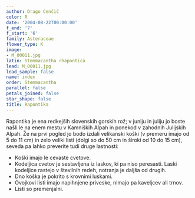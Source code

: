 ```yaml
---
author: Drago Cenčič
color: R
date: '2004-08-22T00:00:00'
f_end: '7'
f_start: '6'
family: Asteraceae
flower_type: K
image:
- M_00011.jpg
latin: Stemmacantha rhapontica
lead: M_00011.jpg
lead_sample: false
name: index
order: Stemmacantha
parallel: false
petals_joined: false
star_shape: false
title: Rapontika
---
```

Rapontika je ena redkejših slovenskih gorskih rož; v juniju in juliju jo boste našli le na enem mestu v Kamniških Alpah in ponekod v zahodnih Julijskih Alpah. Že na prvi pogled jo bodo izdali velikanski koški (v premeru imajo od 5 do 11 cm) in zelo veliki listi (dolgi so do 50 cm in široki od 10 do 15 cm), seveda pa lahko preverite tudi druge lastnosti:

-   Koški imajo le cevaste cvetove.
-   Kodeljica cvetov je sestavljena iz laskov, ki pa niso peresasti. Laski kodeljice rastejo v številnih redeh, notranja je daljša od drugih.
-   Dno koška je pokrito s krovnimi luskami.
-   Ovojkovi listi imajo napihnjene priveske, nimajo pa kaveljcev ali trnov.
-   Listi so premenjalni.
